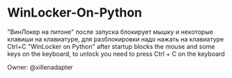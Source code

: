 # WinLocker-On-Python
"ВинЛокер на питоне" после запуска блокирует мышку и некоторые клавиши на клавиатуре, для разблокировки надо нажать на клавиатуре Ctrl+C
"WinLocker on Python" after startup blocks the mouse and some keys on the keyboard, to unlock you need to press Ctrl + C on the keyboard

Owner: @xillenadapter
